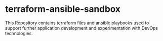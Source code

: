 # terraform-ansible-sandbox
This Repository contains terraform files and ansible playbooks used to support further application development and experimentation with DevOps technologies.
